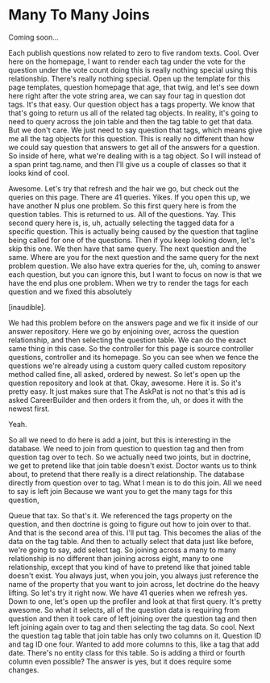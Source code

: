 # Many To Many Joins

Coming soon...

Each publish questions now related to zero to five random texts. Cool. Over here on
the homepage, I want to render each tag under the vote for the question under the
vote count doing this is really nothing special using this relationship. There's
really nothing special. Open up the template for this page templates, question
homepage that age, that twig, and let's see down here right after the vote string
area, we can say four tag in question dot tags. It's that easy. Our question object
has a tags property. We know that that's going to return us all of the related tag
objects. In reality, it's going to need to query across the join table and then the
tag table to get that data. But we don't care. We just need to say question that
tags, which means give me all the tag objects for this question. This is really no
different than how we could say question that answers to get all of the answers for a
question. So inside of here, what we're dealing with is a tag object. So I will
instead of a span print tag.name, and then I'll give us a couple of classes so that
it looks kind of cool.

Awesome. Let's try that refresh and the hair we go, but check out the queries on this
page. There are 41 queries. Yikes. If you open this up, we have another N plus one
problem. So this first query here is from the question tables. This is returned to
us. All of the questions. Yay. This second query here is, is, uh, actually selecting
the tagged data for a specific question. This is actually being caused by the
question that tagline being called for one of the questions. Then if you keep looking
down, let's skip this one. We then have that same query. The next question and the
same. Where are you for the next question and the same query for the next problem
question. We also have extra queries for the, uh, coming to answer each question, but
you can ignore this, but I want to focus on now is that we have the end plus one
problem. When we try to render the tags for each question and we fixed this
absolutely

[inaudible].

We had this problem before on the answers page and we fix it inside of our answer
repository. Here we go by enjoining over, across the question relationship, and then
selecting the question table. We can do the exact same thing in this case. So the
controller for this page is source controller questions, controller and its homepage.
So you can see when we fence the questions we're already using a custom query called
custom repository method called fine, all asked, ordered by newest. So let's open up
the question repository and look at that. Okay, awesome. Here it is. So it's pretty
easy. It just makes sure that The AskPat is not no that's this ad is asked
CareerBuilder and then orders it from the, uh, or does it with the newest first.

Yeah.

So all we need to do here is add a joint, but this is interesting in the database. We
need to join from question to question tag and then from question tag over to tech.
So we actually need two joints, but in doctrine, we get to pretend like that join
table doesn't exist. Doctor wants us to think about, to pretend that there really is
a direct relationship. The database directly from question over to tag. What I mean
is to do this join. All we need to say is left join Because we want you to get the
many tags for this question,

Queue that tax. So that's it. We referenced the tags property on the question, and
then doctrine is going to figure out how to join over to that. And that is the second
area of this. I'll put tag. This becomes the alias of the data on the tag table. And
then to actually select that data just like before, we're going to say, add select
tag. So joining across a many to many relationship is no different than joining
across eight, many to one relationship, except that you kind of have to pretend like
that joined table doesn't exist. You always just, when you join, you always just
reference the name of the property that you want to join across, let doctrine do the
heavy lifting. So let's try it right now. We have 41 queries when we refresh yes.
Down to one, let's open up the profiler and look at that first query. It's pretty
awesome. So what it selects, all of the question data is requiring from question and
then it took care of left joining over the question tag and then left joining again
over to tag and then selecting the tag data. So cool. Next the question tag table
that join table has only two columns on it. Question ID and tag ID one four. Wanted
to add more columns to this, like a tag that add date. There's no entity class for
this table. So is adding a third or fourth column even possible? The answer is yes,
but it does require some changes.

